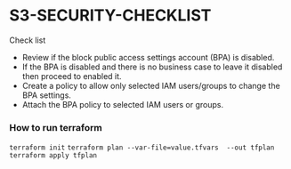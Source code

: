 # S3-SECURITY-CHECKLIST



Check list 

- Review if the block public access settings account (BPA) is disabled.
- If the BPA is disabled and there is no business case to leave it disabled then proceed to enabled it.
- Create a policy to allow only selected IAM users/groups to change the BPA settings.
- Attach the BPA policy to selected IAM users or groups.


### How to run terraform

```terraform init```
```terraform plan --var-file=value.tfvars  --out tfplan```
```terraform apply tfplan```
